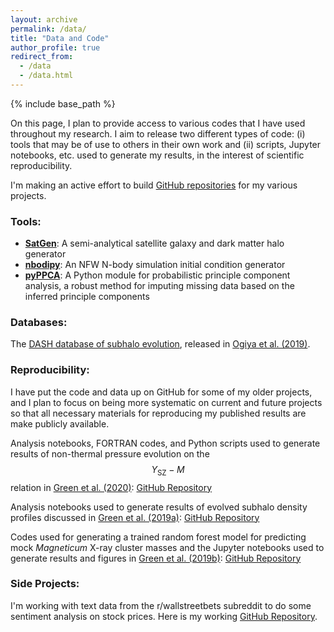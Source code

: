 ```yaml
---
layout: archive
permalink: /data/
title: "Data and Code"
author_profile: true
redirect_from: 
  - /data
  - /data.html
---
```


{% include base_path %}

On this page, I plan to provide access to various codes that I have used throughout my research. I aim to release two different types of code: (i) tools that may be of use to others in their own work and (ii) scripts, Jupyter notebooks, etc. used to generate my results, in the interest of scientific reproducibility.

I'm making an active effort to build [GitHub repositories](https://github.com/shergreen) for my various projects.

### Tools:
* [**SatGen**](https://github.com/shergreen/SatGen): A semi-analytical satellite galaxy and dark matter halo generator
* [**nbodipy**](https://github.com/shergreen/nbodipy): An NFW N-body simulation initial condition generator
* [**pyPPCA**](https://github.com/shergreen/pyppca): A Python module for probabilistic principle component analysis, a robust method for imputing missing data based on the inferred principle components

### Databases:

The [DASH database of subhalo evolution](https://cosmo.oca.eu/dash/), released in [Ogiya et al. (2019)](https://doi.org/10.1093/mnras/stz375). 

### Reproducibility:

I have put the code and data up on GitHub for some of my older projects, and I plan to focus on being more systematic on current and future projects so that all necessary materials for reproducing my published results are make publicly available.

Analysis notebooks, FORTRAN codes, and Python scripts used to generate results of non-thermal pressure evolution on the $$Y_\mathrm{SZ}-M$$ relation in [Green et al. (2020)](https://academic.oup.com/mnras/advance-article/doi/10.1093/mnras/staa1712/5858914?guestAccessKey=b33c0066-ed45-4dd0-85a6-dc6b91ef3cee): [GitHub Repository](https://github.com/shergreen/nonthermal_pressure_paper1)

Analysis notebooks used to generate results of evolved subhalo density profiles discussed in [Green et al. (2019a)](https://academic.oup.com/mnras/advance-article/doi/10.1093/mnras/stz2767/5580653?guestAccessKey=0023e643-03a5-4b95-bdab-5f6daaab56f1): [GitHub Repository](https://github.com/shergreen/subhalo-profile-fitting)

Codes used for generating a trained random forest model for predicting mock *Magneticum* X-ray cluster masses and the Jupyter notebooks used to generate results and figures in [Green et al. (2019b)](https://doi.org/10.3847/1538-4357/ab426f): [GitHub Repository](https://github.com/shergreen/xray-mass-estimation/)

### Side Projects:

I'm working with text data from the r/wallstreetbets subreddit to do some sentiment analysis on stock prices. Here is my working [GitHub Repository](https://github.com/shergreen/wallstreetbets_sentiment_analysis/).
